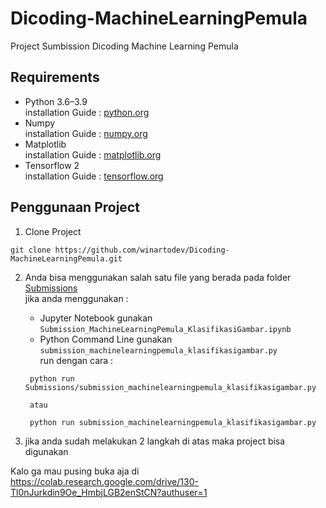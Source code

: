 # Dicoding-MachineLearningPemula

Project Sumbission Dicoding Machine Learning Pemula

## Requirements

- Python 3.6–3.9
  <br> installation Guide : <a href="https://www.python.org/downloads/">python.org</a>
- Numpy
  <br> installation Guide : <a href="https://numpy.org/install/"> numpy.org </a>
- Matplotlib
  <br> installation Guide : <a href="https://matplotlib.org/stable/users/installing.html">matplotlib.org</a>
- Tensorflow 2
  <br> installation Guide : <a href="https://www.tensorflow.org/install">tensorflow.org</a>

## Penggunaan Project

1. Clone Project

```
git clone https://github.com/winartodev/Dicoding-MachineLearningPemula.git
```

2. Anda bisa menggunakan salah satu file yang berada pada folder <a href="https://github.com/winartodev/Dicoding-MachineLearningPemula/tree/main/Submissions">Submissions</a> <br>
   jika anda menggunakan :

   - Jupyter Notebook gunakan `Submission_MachineLearningPemula_KlasifikasiGambar.ipynb`
   - Python Command Line gunakan `submission_machinelearningpemula_klasifikasigambar.py` <br> run dengan cara :

   ```
    python run Submissions/submission_machinelearningpemula_klasifikasigambar.py

    atau

    python run submission_machinelearningpemula_klasifikasigambar.py
   ```

3. jika anda sudah melakukan 2 langkah di atas maka project bisa digunakan

Kalo ga mau pusing buka aja di <a href="https://colab.research.google.com/drive/130-Tl0nJurkdin9Oe_HmbjLGB2enStCN?authuser=1">https://colab.research.google.com/drive/130-Tl0nJurkdin9Oe_HmbjLGB2enStCN?authuser=1<a>
